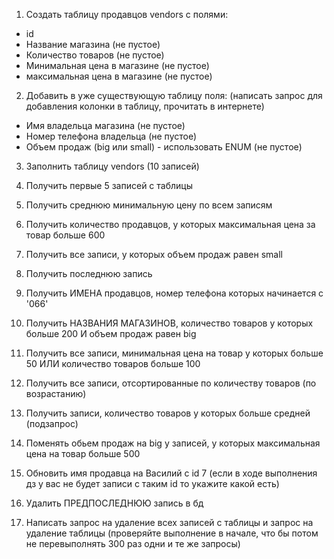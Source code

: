 1. Создать таблицу продавцов vendors с полями:
  - id
  - Название магазина (не пустое)
  - Количество товаров (не пустое)
  - Минимальная цена в магазине (не пустое)
  - максимальная цена в магазине (не пустое)
  
2. Добавить в уже существующую таблицу поля: (написать запрос для добавления колонки в таблицу, прочитать в интернете)
  - Имя владельца магазина (не пустое)
  - Номер телефона владельца (не пустое)
  - Объем продаж (big или small) - использовать ENUM (не пустое)

3. Заполнить таблицу vendors (10 записей)

4. Получить первые 5 записей с таблицы
5. Получить среднюю минимальную цену по всем записям
6. Получить количество продавцов, у которых максимальная цена за товар больше 600
7. Получить все записи, у которых объем продаж равен small
8. Получить последнюю запись
9. Получить ИМЕНА продавцов, номер телефона которых начинается с '066'
10. Получить НАЗВАНИЯ МАГАЗИНОВ, количество товаров у которых больше 200 И объем продаж равен big
11. Получить все записи, минимальная цена на товар у которых больше 50 ИЛИ количество товаров больше 100
12. Получить все записи, отсортированные по количеству товаров (по возрастанию)
13. Получить записи, количество товаров у которых больше средней (подзапрос)

14. Поменять обьем продаж на big у записей, у которых максимальная цена на товар больше 500
15. Обновить имя продавца на Василий с id 7 (если в ходе выполнения дз у вас не будет записи с таким id то 
укажите какой есть)

16. Удалить ПРЕДПОСЛЕДНЮЮ запись в бд
17. Написать запрос на удаление всех записей с таблицы и запрос на удаление таблицы 
  (проверяйте выполнение в начале, что бы потом не перевыполнять 300 раз одни и те же запросы)